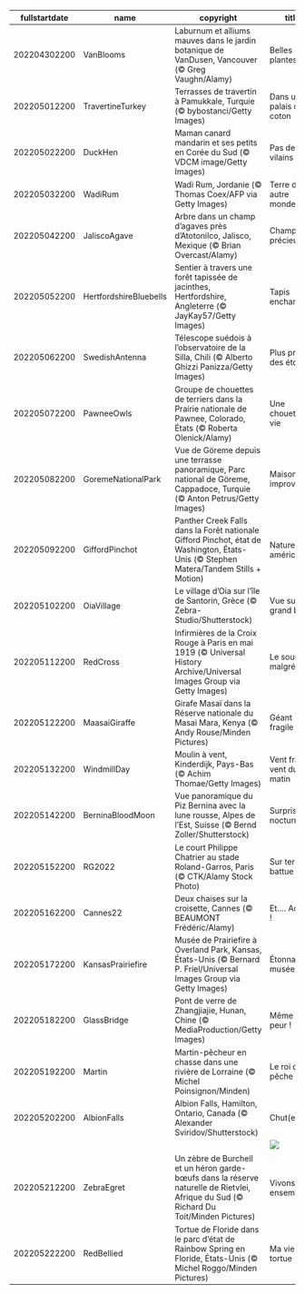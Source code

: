 |fullstartdate|name|copyright|title|image|
|--|--|--|--|--|
202204302200|VanBlooms|Laburnum et alliums mauves dans le jardin botanique de VanDusen, Vancouver (© Greg Vaughn/Alamy)|Belles plantes !|![](/fr-FR/2022/05/202204302200VanBlooms.jpg)|
202205012200|TravertineTurkey|Terrasses de travertin à Pamukkale, Turquie (© bybostanci/Getty Images)|Dans un palais de coton|![](/fr-FR/2022/05/202205012200TravertineTurkey.jpg)|
202205022200|DuckHen|Maman canard mandarin et ses petits en Corée du Sud (© VDCM image/Getty Images)|Pas de vilains !|![](/fr-FR/2022/05/202205022200DuckHen.jpg)|
202205032200|WadiRum|Wadi Rum, Jordanie (© Thomas Coex/AFP via Getty Images)|Terre d’un autre monde ?|![](/fr-FR/2022/05/202205032200WadiRum.jpg)|
202205042200|JaliscoAgave|Arbre dans un champ d’agaves près d’Atotonilco, Jalisco, Mexique (© Brian Overcast/Alamy)|Champ précieux|![](/fr-FR/2022/05/202205042200JaliscoAgave.jpg)|
202205052200|HertfordshireBluebells|Sentier à travers une forêt tapissée de jacinthes, Hertfordshire, Angleterre (© JayKay57/Getty Images)|Tapis enchanté|![](/fr-FR/2022/05/202205052200HertfordshireBluebells.jpg)|
202205062200|SwedishAntenna|Télescope suédois à l’observatoire de la Silla, Chili (© Alberto Ghizzi Panizza/Getty Images)|Plus près des étoiles|![](/fr-FR/2022/05/202205062200SwedishAntenna.jpg)|
202205072200|PawneeOwls|Groupe de chouettes de terriers dans la Prairie nationale de Pawnee, Colorado, États (© Roberta Olenick/Alamy)|Une chouette vie|![](/fr-FR/2022/05/202205072200PawneeOwls.jpg)|
202205082200|GoremeNationalPark|Vue de Göreme depuis une terrasse panoramique, Parc national de Göreme, Cappadoce, Turquie (© Anton Petrus/Getty Images)|Maisons improvisées|![](/fr-FR/2022/05/202205082200GoremeNationalPark.jpg)|
202205092200|GiffordPinchot|Panther Creek Falls dans la Forêt nationale Gifford Pinchot, état de Washington, États-Unis (© Stephen Matera/Tandem Stills + Motion)|Nature américaine|![](/fr-FR/2022/05/202205092200GiffordPinchot.jpg)|
202205102200|OiaVillage|Le village d’Oia sur l’île de Santorin, Grèce (© Zebra-Studio/Shutterstock)|Vue sur le grand bleu|![](/fr-FR/2022/05/202205102200OiaVillage.jpg)|
202205112200|RedCross|Infirmières de la Croix Rouge à Paris en mai 1919 (© Universal History Archive/Universal Images Group via Getty Images)|Le sourire malgré tout|![](/fr-FR/2022/05/202205112200RedCross.jpg)|
202205122200|MaasaiGiraffe|Girafe Masaï dans la Réserve nationale du Masai Mara, Kenya (© Andy Rouse/Minden Pictures)|Géant fragile|![](/fr-FR/2022/05/202205122200MaasaiGiraffe.jpg)|
202205132200|WindmillDay|Moulin à vent, Kinderdijk, Pays-Bas (© Achim Thomae/Getty Images)|Vent frais, vent du matin|![](/fr-FR/2022/05/202205132200WindmillDay.jpg)|
202205142200|BerninaBloodMoon|Vue panoramique du Piz Bernina avec la lune rousse, Alpes de l’Est, Suisse (© Bernd Zoller/Shutterstock)|Surprise nocturne|![](/fr-FR/2022/05/202205142200BerninaBloodMoon.jpg)|
202205152200|RG2022|Le court Philippe Chatrier au stade Roland-Garros, Paris (© CTK/Alamy Stock Photo)|Sur terre battue|![](/fr-FR/2022/05/202205152200RG2022.jpg)|
202205162200|Cannes22|Deux chaises sur la croisette, Cannes (© BEAUMONT Frédéric/Alamy)|Et…. Action !|![](/fr-FR/2022/05/202205162200Cannes22.jpg)|
202205172200|KansasPrairiefire|Musée de Prairiefire à Overland Park, Kansas, États-Unis (© Bernard P. Friel/Universal Images Group via Getty Images)|Étonnant musée|![](/fr-FR/2022/05/202205172200KansasPrairiefire.jpg)|
202205182200|GlassBridge|Pont de verre de Zhangjiajie, Hunan, Chine (© MediaProduction/Getty Images)|Même pas peur !|![](/fr-FR/2022/05/202205182200GlassBridge.jpg)|
202205192200|Martin|Martin-pêcheur en chasse dans une rivière de Lorraine (© Michel Poinsignon/Minden)|Le roi de la pêche|![](/fr-FR/2022/05/202205192200Martin.jpg)|
202205202200|AlbionFalls|Albion Falls, Hamilton, Ontario, Canada (© Alexander Sviridov/Shutterstock)|Chut(e) !|![](/fr-FR/2022/05/202205202200AlbionFalls.jpg)|
||||![](/fr-FR/2022/05/.jpg)|
202205212200|ZebraEgret|Un zèbre de Burchell et un héron garde-bœufs dans la réserve naturelle de Rietvlei, Afrique du Sud (© Richard Du Toit/Minden Pictures)|Vivons ensemble|![](/fr-FR/2022/05/202205212200ZebraEgret.jpg)|
202205222200|RedBellied|Tortue de Floride dans le parc d’état de Rainbow Spring en Floride, États-Unis (© Michel Roggo/Minden Pictures)|Ma vie de tortue|![](/fr-FR/2022/05/202205222200RedBellied.jpg)|
